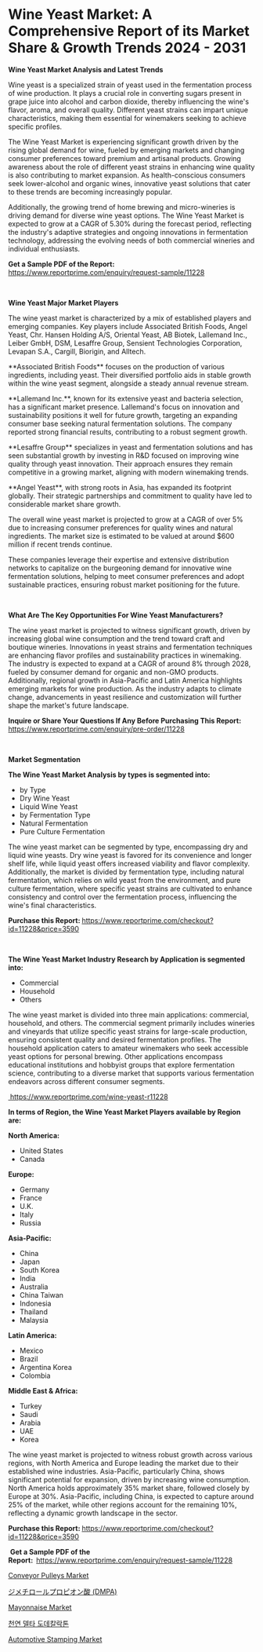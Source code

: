 <p><h1>Wine Yeast Market: A Comprehensive Report of its Market Share & Growth Trends 2024 - 2031</h1></p><p><strong>Wine Yeast Market Analysis and Latest Trends</strong></p>
<p><p>Wine yeast is a specialized strain of yeast used in the fermentation process of wine production. It plays a crucial role in converting sugars present in grape juice into alcohol and carbon dioxide, thereby influencing the wine's flavor, aroma, and overall quality. Different yeast strains can impart unique characteristics, making them essential for winemakers seeking to achieve specific profiles.</p><p>The Wine Yeast Market is experiencing significant growth driven by the rising global demand for wine, fueled by emerging markets and changing consumer preferences toward premium and artisanal products. Growing awareness about the role of different yeast strains in enhancing wine quality is also contributing to market expansion. As health-conscious consumers seek lower-alcohol and organic wines, innovative yeast solutions that cater to these trends are becoming increasingly popular. </p><p>Additionally, the growing trend of home brewing and micro-wineries is driving demand for diverse wine yeast options. The Wine Yeast Market is expected to grow at a CAGR of 5.30% during the forecast period, reflecting the industry's adaptive strategies and ongoing innovations in fermentation technology, addressing the evolving needs of both commercial wineries and individual enthusiasts.</p></p>
<p><strong>Get a Sample PDF of the Report:&nbsp;</strong> <a href="https://www.reportprime.com/enquiry/request-sample/11228">https://www.reportprime.com/enquiry/request-sample/11228</a></p>
<p>&nbsp;</p>
<p><strong>Wine Yeast Major Market Players</strong></p>
<p><p>The wine yeast market is characterized by a mix of established players and emerging companies. Key players include Associated British Foods, Angel Yeast, Chr. Hansen Holding A/S, Oriental Yeast, AB Biotek, Lallemand Inc., Leiber GmbH, DSM, Lesaffre Group, Sensient Technologies Corporation, Levapan S.A., Cargill, Biorigin, and Alltech.</p><p>**Associated British Foods** focuses on the production of various ingredients, including yeast. Their diversified portfolio aids in stable growth within the wine yeast segment, alongside a steady annual revenue stream.</p><p>**Lallemand Inc.**, known for its extensive yeast and bacteria selection, has a significant market presence. Lallemand's focus on innovation and sustainability positions it well for future growth, targeting an expanding consumer base seeking natural fermentation solutions. The company reported strong financial results, contributing to a robust segment growth.</p><p>**Lesaffre Group** specializes in yeast and fermentation solutions and has seen substantial growth by investing in R&D focused on improving wine quality through yeast innovation. Their approach ensures they remain competitive in a growing market, aligning with modern winemaking trends.</p><p>**Angel Yeast**, with strong roots in Asia, has expanded its footprint globally. Their strategic partnerships and commitment to quality have led to considerable market share growth.</p><p>The overall wine yeast market is projected to grow at a CAGR of over 5% due to increasing consumer preferences for quality wines and natural ingredients. The market size is estimated to be valued at around $600 million if recent trends continue.</p><p>These companies leverage their expertise and extensive distribution networks to capitalize on the burgeoning demand for innovative wine fermentation solutions, helping to meet consumer preferences and adopt sustainable practices, ensuring robust market positioning for the future.</p></p>
<p>&nbsp;</p>
<p><strong>What Are The Key Opportunities For Wine Yeast Manufacturers?</strong></p>
<p><p>The wine yeast market is projected to witness significant growth, driven by increasing global wine consumption and the trend toward craft and boutique wineries. Innovations in yeast strains and fermentation techniques are enhancing flavor profiles and sustainability practices in winemaking. The industry is expected to expand at a CAGR of around 8% through 2028, fueled by consumer demand for organic and non-GMO products. Additionally, regional growth in Asia-Pacific and Latin America highlights emerging markets for wine production. As the industry adapts to climate change, advancements in yeast resilience and customization will further shape the market's future landscape.</p></p>
<p><strong>Inquire or Share Your Questions If Any Before Purchasing This Report:</strong> <a href="https://www.reportprime.com/enquiry/pre-order/11228">https://www.reportprime.com/enquiry/pre-order/11228</a></p>
<p>&nbsp;</p>
<p><strong>Market Segmentation</strong></p>
<p><strong>The Wine Yeast Market Analysis by types is segmented into:</strong></p>
<p><ul><li>by Type</li><li>Dry Wine Yeast</li><li>Liquid Wine Yeast</li><li>by Fermentation Type</li><li>Natural Fermentation</li><li>Pure Culture Fermentation</li></ul></p>
<p><p>The wine yeast market can be segmented by type, encompassing dry and liquid wine yeasts. Dry wine yeast is favored for its convenience and longer shelf life, while liquid yeast offers increased viability and flavor complexity. Additionally, the market is divided by fermentation type, including natural fermentation, which relies on wild yeast from the environment, and pure culture fermentation, where specific yeast strains are cultivated to enhance consistency and control over the fermentation process, influencing the wine's final characteristics.</p></p>
<p><strong>Purchase this Report:&nbsp;</strong><a href="https://www.reportprime.com/checkout?id=11228&price=3590">https://www.reportprime.com/checkout?id=11228&price=3590</a></p>
<p>&nbsp;</p>
<p><strong>The Wine Yeast Market Industry Research by Application is segmented into:</strong></p>
<p><ul><li>Commercial</li><li>Household</li><li>Others</li></ul></p>
<p><p>The wine yeast market is divided into three main applications: commercial, household, and others. The commercial segment primarily includes wineries and vineyards that utilize specific yeast strains for large-scale production, ensuring consistent quality and desired fermentation profiles. The household application caters to amateur winemakers who seek accessible yeast options for personal brewing. Other applications encompass educational institutions and hobbyist groups that explore fermentation science, contributing to a diverse market that supports various fermentation endeavors across different consumer segments.</p></p>
<p><a href="https://www.reportprime.com/wine-yeast-r11228">&nbsp;https://www.reportprime.com/wine-yeast-r11228</a></p>
<p><strong>In terms of Region, the Wine Yeast Market Players available by Region are:</strong></p>
<p>
    <p> <strong> North America: </strong>
        <ul>
            <li>United States</li>
            <li>Canada</li>
        </ul>
        </p> 
    <p> <strong> Europe: </strong>
        <ul>
            <li>Germany</li>
            <li>France</li>
            <li>U.K.</li>
            <li>Italy</li>
            <li>Russia</li>
        </ul>
        </p> 
    <p> <strong> Asia-Pacific: </strong>
        <ul>
            <li>China</li>
            <li>Japan</li>
            <li>South Korea</li>
            <li>India</li>
            <li>Australia</li>
            <li>China Taiwan</li>
            <li>Indonesia</li>
            <li>Thailand</li>
            <li>Malaysia</li>
        </ul>
        </p> 
    <p> <strong> Latin America: </strong>
        <ul>
            <li>Mexico</li>
            <li>Brazil</li>
            <li>Argentina Korea</li>
            <li>Colombia</li>
        </ul>
        </p> 
    <p> <strong> Middle East & Africa: </strong>
        <ul>
            <li>Turkey</li>
            <li>Saudi</li>
            <li>Arabia</li>
            <li>UAE</li>
            <li>Korea</li>
        </ul>
    </p>
    </p>
<p><p>The wine yeast market is projected to witness robust growth across various regions, with North America and Europe leading the market due to their established wine industries. Asia-Pacific, particularly China, shows significant potential for expansion, driven by increasing wine consumption. North America holds approximately 35% market share, followed closely by Europe at 30%. Asia-Pacific, including China, is expected to capture around 25% of the market, while other regions account for the remaining 10%, reflecting a dynamic growth landscape in the sector.</p></p>
<p><strong>Purchase this Report: </strong><a href="https://www.reportprime.com/checkout?id=11228&price=3590">https://www.reportprime.com/checkout?id=11228&price=3590</a></p>
<p>&nbsp;<strong>Get a Sample PDF of the Report:&nbsp;&nbsp;</strong><a href="https://www.reportprime.com/enquiry/request-sample/11228">https://www.reportprime.com/enquiry/request-sample/11228</a></p>
<p><strong></strong></p>
<p><p><a href="https://www.linkedin.com/pulse/conveyor-pulleys-market-outlook-complete-industry-analysis-wmdcc?trackingId=RALqOi%2BATG%2BRYz91BmBS0g%3D%3D">Conveyor Pulleys Market</a></p><p><a href="https://medium.com/@leigh4852023/dimethylolpropionic-acid-dmpa-market-%E3%81%AE%E3%82%B0%E3%83%AD%E3%83%BC%E3%83%90%E3%83%AB%E5%B8%82%E5%A0%B4%E6%A6%82%E8%A6%81%E3%81%AF-%E4%B8%96%E7%95%8C%E3%81%8A%E3%82%88%E3%81%B3%E4%B8%BB%E8%A6%81%E5%B8%82%E5%A0%B4%E3%81%AB%E3%81%8A%E3%81%91%E3%82%8B%E6%A5%AD%E7%95%8C%E3%81%AB%E5%BD%B1%E9%9F%BF%E3%82%92%E4%B8%8E%E3%81%88%E3%82%8B%E4%B8%BB%E8%A6%81%E3%81%AA%E3%83%88%E3%83%AC%E3%83%B3%E3%83%89%E3%81%AB%E3%81%A4%E3%81%84%E3%81%A6-%E7%8B%AC%E8%87%AA%E3%81%AE%E8%A6%96%E7%82%B9%E3%82%92%E6%8F%90%E4%BE%9B%E3%81%97%E3%81%BE%E3%81%99-40bd250f1051">ジメチロールプロピオン酸 (DMPA)</a></p><p><a href="https://github.com/JakirUddin511/Market-Research-Report-List-1/blob/main/mayonnaise-market.md">Mayonnaise Market</a></p><p><a href="https://medium.com/@walid_yasin/%EC%84%B8%EA%B3%84-natural-delta-dodecalactone-market-%EC%9D%80-2024%EC%97%90%EC%84%9C-2031%EB%A1%9C-%EC%97%B0%ED%8F%89%EA%B7%A0-%EC%A6%9D%EA%B0%80%EC%9C%A8%EC%9D%84-%EB%B3%B4%EC%9D%BC-%EA%B2%83%EC%9C%BC%EB%A1%9C-%EC%98%88%EC%83%81%EB%90%A9%EB%8B%88%EB%8B%A4-4550575f8773">천연 델타 도데칼락톤</a></p><p><a href="https://issuu.com/reportprime-2/docs/automotive-stamping-market-size-203_a77560c7fc8762">Automotive Stamping Market</a></p></p>